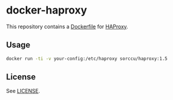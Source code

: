 # docker-haproxy

This repository contains a [Dockerfile](https://www.docker.io/) for [HAProxy](http://www.haproxy.org/).

## Usage

```bash
docker run -ti -v your-config:/etc/haproxy sorccu/haproxy:1.5
```

## License

See [LICENSE](LICENSE).
